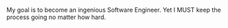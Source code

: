 My goal is to become an ingenious Software Engineer. Yet I MUST keep the process going no matter how hard.
